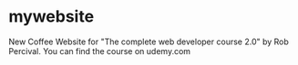 # mywebsite
New Coffee Website for "The complete web developer course 2.0" by Rob Percival.  You can find the course on udemy.com
